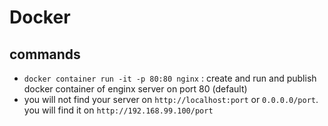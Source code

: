 # Docker

## commands
- `docker container run -it -p 80:80 nginx` : create and run and publish docker container of enginx server on port 80 (default)
- you will not find your server on `http://localhost:port` or `0.0.0.0/port`. you will find it on `http://192.168.99.100/port`
